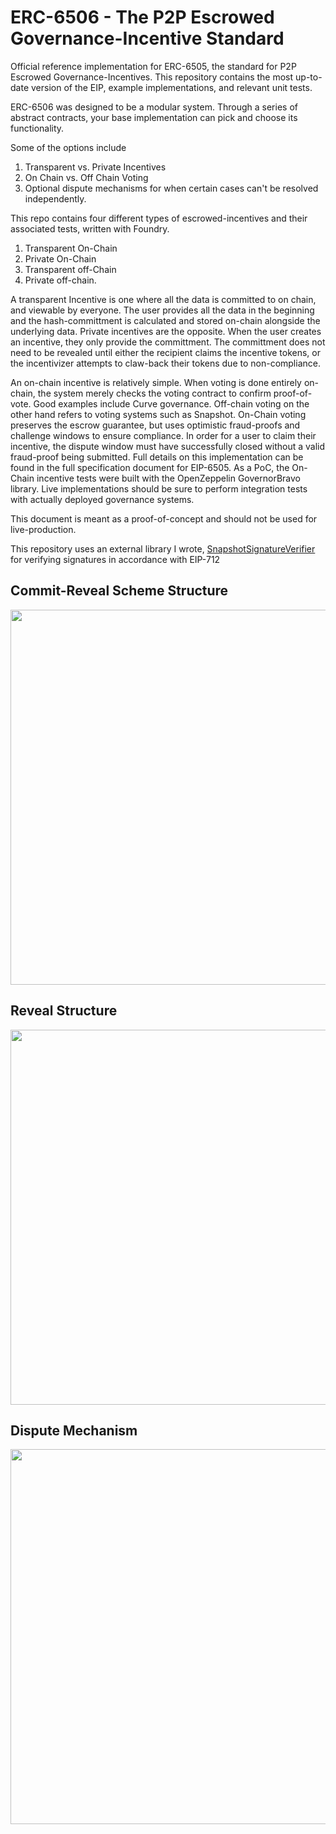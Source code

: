 # ERC-6506 - The P2P Escrowed Governance-Incentive Standard

Official reference implementation for ERC-6505, the standard for P2P Escrowed Governance-Incentives. This repository contains the most up-to-date version of the EIP, example implementations, and relevant unit tests.

ERC-6506 was designed to be a modular system. Through a series of abstract contracts, your base implementation can pick and choose its functionality. 

Some of the options include
  1. Transparent vs. Private Incentives
  2. On Chain vs. Off Chain Voting
  3. Optional dispute mechanisms for when certain cases can't be resolved independently.
  
 This repo contains four different types of escrowed-incentives and their associated tests, written with Foundry.
  1. Transparent On-Chain
  2. Private On-Chain
  3. Transparent off-Chain
  4. Private off-chain.
  
  A transparent Incentive is one where all the data is committed to on chain, and viewable by everyone. The user provides all the data in the beginning and the hash-committment is calculated and stored on-chain alongside the underlying data. Private incentives are the opposite. When the user creates an incentive, they only provide the committment. The committment does not need to be revealed until either the recipient claims the incentive tokens, or the incentivizer attempts to claw-back their tokens due to non-compliance.
  
  An on-chain incentive is relatively simple. When voting is done entirely on-chain, the system merely checks the voting contract to confirm proof-of-vote. Good examples include Curve governance. Off-chain voting on the other hand refers to voting systems such as Snapshot. On-Chain voting preserves the escrow guarantee, but uses optimistic fraud-proofs and challenge windows to ensure compliance. In order for a user to claim their incentive, the dispute window must have successfully closed without a valid fraud-proof being submitted. Full details on this implementation can be found in the full specification document for EIP-6505. As a PoC, the On-Chain incentive tests were built with the OpenZeppelin GovernorBravo library. Live implementations should be sure to perform integration tests with actually deployed governance systems.
  
This document is meant as a proof-of-concept and should not be used for live-production. 

This repository uses an external library I wrote, [SnapshotSignatureVerifier](https://github.com/jhweintraub/SnapshotSignatureVerifier) for verifying signatures in accordance with EIP-712

## Commit-Reveal Scheme Structure

<img src="https://i.imgur.com/fMC9eBC.png" width="600">


## Reveal Structure

<img src="https://i.imgur.com/d0wEXxv.png" width="600">

## Dispute Mechanism

<img src="https://i.imgur.com/7o90Bl6.png" width="600">
